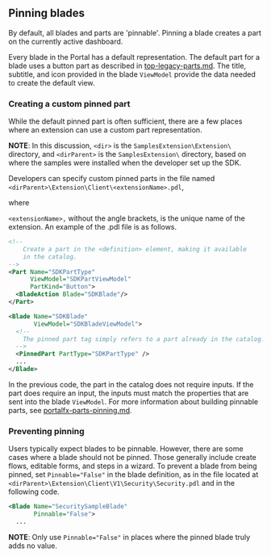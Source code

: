 
## Pinning blades

By default, all blades and parts are 'pinnable'.  Pinning a blade creates a part on the currently active dashboard.

Every blade in the Portal has a default representation. The default part for a blade uses a button part as described in [top-legacy-parts.md](top-legacy-parts.md).  The title, subtitle, and icon provided in the blade `ViewModel` provide the data needed to create the default view.

### Creating a custom pinned part

While the default pinned part is often sufficient, there are a few places where an extension can use a custom part representation.

**NOTE**: In this discussion, `<dir>` is the `SamplesExtension\Extension\` directory, and  `<dirParent>`  is the `SamplesExtension\` directory, based on where the samples were installed when the developer set up the SDK. 

Developers can specify custom pinned parts in the file named `<dirParent>\Extension\Client\<extensionName>.pdl`, 

where

 `<extensionName>,` without the angle brackets, is  the unique name of the extension. An example of the .pdl file is as follows.

```xml
<!--
	Create a part in the <definition> element, making it available
	in the catalog.
-->
<Part Name="SDKPartType"
      ViewModel="SDKPartViewModel"
      PartKind="Button">
  <BladeAction Blade="SDKBlade"/>
</Part>

<Blade Name="SDKBlade"
  	   ViewModel="SDKBladeViewModel">
  <!--
  	The pinned part tag simply refers to a part already in the catalog.
  -->
  <PinnedPart PartType="SDKPartType" />
  ...
</Blade>
```

In the previous code, the part in the catalog does not require inputs.  If the part does require an input, the inputs must match the properties that are sent  into the blade `ViewModel`. For more  information about building pinnable parts, see [portalfx-parts-pinning.md](portalfx-parts-pinning.md).

### Preventing pinning

Users typically expect blades to be pinnable.  However, there are some cases where a blade should not be pinned.  Those generally include create flows, editable forms, and steps in a wizard. To prevent a blade from being pinned, set `Pinnable="False"` in the blade definition, as in the file located at `<dirParent>\Extension\Client\V1\Security\Security.pdl`  and in the following code.

```xml
<Blade Name="SecuritySampleBlade"
       Pinnable="False">
  ...
```

**NOTE**:  Only use `Pinnable="False"` in places where the pinned blade truly adds no value.
